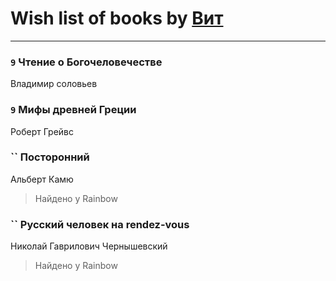 # Wish list of books by [Вит](http://vk.com/id300273923)
---

### `9` Чтение о Богочеловечестве
Владимир соловьев

### `9` Мифы древней Греции
Роберт Грейвс

### `` Посторонний
Альберт Камю
> Найдено у Rainbow

### `` Русский человек на rendez-vous
Николай Гаврилович Чернышевский
> Найдено у Rainbow


